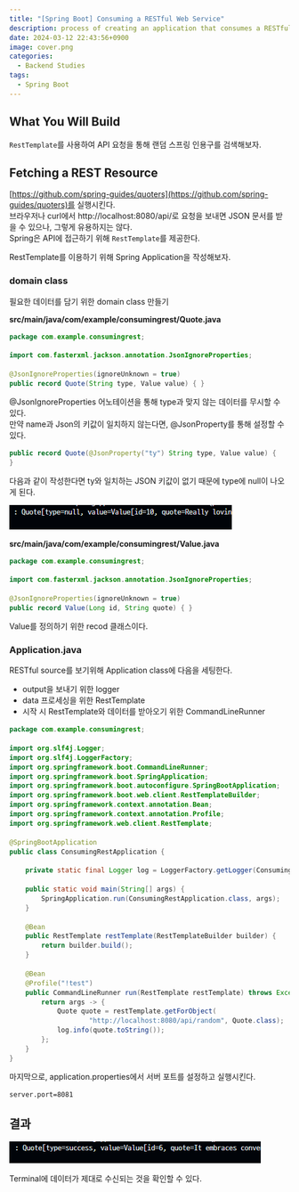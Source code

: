 ```yaml
---
title: "[Spring Boot] Consuming a RESTful Web Service"
description: process of creating an application that consumes a RESTful web service.
date: 2024-03-12 22:43:56+0900
image: cover.png
categories:
  - Backend Studies
tags:
  - Spring Boot
---
```


## What You Will Build

`RestTemplate`를 사용하여 API 요청을 통해 랜덤 스프링 인용구를 검색해보자.

## Fetching a REST Resource

[https://github.com/spring-guides/quoters](https://github.com/spring-guides/quoters)를 실행시킨다.  
브라우저나 curl에서 http://localhost:8080/api/로 요청을 보내면 JSON 문서를 받을 수 있으나, 그렇게 유용하지는 않다.  
Spring은 API에 접근하기 위해 `RestTemplate`를 제공한다.

RestTemplate를 이용하기 위해 Spring Application을 작성해보자.

### domain class

필요한 데이터를 담기 위한 domain class 만들기

**src/main/java/com/example/consumingrest/Quote.java**

```Java
package com.example.consumingrest;

import com.fasterxml.jackson.annotation.JsonIgnoreProperties;

@JsonIgnoreProperties(ignoreUnknown = true)
public record Quote(String type, Value value) { }
```

@JsonIgnoreProperties 어노테이션을 통해 type과 맞지 않는 데이터를 무시할 수 있다.  
만약 name과 Json의 키값이 일치하지 않는다면, @JsonProperty를 통해 설정할 수 있다.

```Java
public record Quote(@JsonProperty("ty") String type, Value value) {
}
```

다음과 같이 작성한다면 ty와 일치하는 JSON 키값이 없기 때문에 type에 null이 나오게 된다.

![예시](image-1.png)

**src/main/java/com/example/consumingrest/Value.java**

```Java
package com.example.consumingrest;

import com.fasterxml.jackson.annotation.JsonIgnoreProperties;

@JsonIgnoreProperties(ignoreUnknown = true)
public record Value(Long id, String quote) { }
```

Value를 정의하기 위한 recod 클래스이다.

### Application.java

RESTful source를 보기위해 Application class에 다음을 세팅한다.

- output을 보내기 위한 logger
- data 프로세싱을 위한 RestTemplate
- 시작 시 RestTemplate와 데이터를 받아오기 위한 CommandLineRunner

```Java
package com.example.consumingrest;

import org.slf4j.Logger;
import org.slf4j.LoggerFactory;
import org.springframework.boot.CommandLineRunner;
import org.springframework.boot.SpringApplication;
import org.springframework.boot.autoconfigure.SpringBootApplication;
import org.springframework.boot.web.client.RestTemplateBuilder;
import org.springframework.context.annotation.Bean;
import org.springframework.context.annotation.Profile;
import org.springframework.web.client.RestTemplate;

@SpringBootApplication
public class ConsumingRestApplication {

	private static final Logger log = LoggerFactory.getLogger(ConsumingRestApplication.class);

	public static void main(String[] args) {
		SpringApplication.run(ConsumingRestApplication.class, args);
	}

	@Bean
	public RestTemplate restTemplate(RestTemplateBuilder builder) {
		return builder.build();
	}

	@Bean
	@Profile("!test")
	public CommandLineRunner run(RestTemplate restTemplate) throws Exception {
		return args -> {
			Quote quote = restTemplate.getForObject(
					"http://localhost:8080/api/random", Quote.class);
			log.info(quote.toString());
		};
	}
}
```

마지막으로, application.properties에서 서버 포트를 설정하고 실행시킨다.

```properties
server.port=8081
```

## 결과

![실행 화면](image.png)

Terminal에 데이터가 제대로 수신되는 것을 확인할 수 있다.
